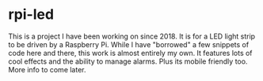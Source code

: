 # rpi-led

This is a project I have been working on since 2018. It is for a LED light strip to be driven by a Raspberry Pi. While I have "borrowed" a few snippets of code here and there, this work is almost entirely my own. It features lots of cool effects and the ability to manage alarms. Plus its mobile friendly too. More info to come later.
